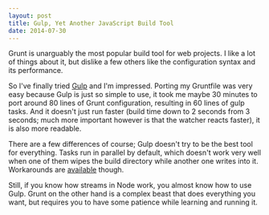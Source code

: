```yaml
---
layout: post
title: Gulp, Yet Another JavaScript Build Tool
date: 2014-07-30
---
```

Grunt is unarguably the most popular build tool for web projects. I like a lot of things about it, but dislike a few others like the configuration syntax and its performance.

So I've finally tried [Gulp](gulpjs.com) and I'm impressed. Porting my Gruntfile was very easy because Gulp is just so simple to use, it took me maybe 30 minutes to port around 80 lines of Grunt configuration, resulting in 60 lines of gulp tasks. And it doesn't just run faster (build time down to 2 seconds from 3 seconds; much more important however is that the watcher reacts faster), it is also more readable.

There are a few differences of course; Gulp doesn't try to be the best tool for everything. Tasks run in parallel by default, which doesn't work very well when one of them wipes the build directory while another one writes into it. Workarounds are [available](https://github.com/OverZealous/run-sequence) though.

Still, if you know how streams in Node work, you almost know how to use Gulp. Grunt on the other hand is a complex beast that does everything you want, but requires you to have some patience while learning and running it.
